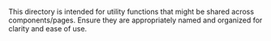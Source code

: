 This directory is intended for utility functions that might be shared across components/pages. Ensure they are appropriately named and organized for clarity and ease of use.

